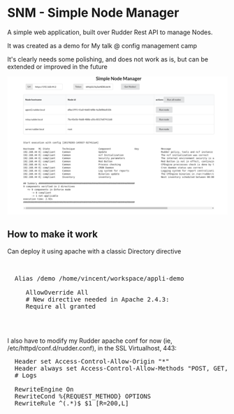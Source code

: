 # SNM - Simple Node Manager

A simple web application, built over Rudder Rest API to manage Nodes.

It was created as a demo for My talk @ config management camp

It's clearly needs some polishing, and does not work as is, but can be extended or improved in the future


![Screenshot](simple_node_manager.png)

## How to make it work 


Can deploy it using apache with a classic Directory directive

<pre>
<VirtualHost *:80>

  Alias /demo /home/vincent/workspace/appli-demo
  <Directory "/home/vincent/workspace/appli-demo">
     AllowOverride All
     # New directive needed in Apache 2.4.3: 
     Require all granted
  </Directory>

</VirtualHost>
</pre>

I also have to modify my Rudder apache conf for now (ie, /etc/httpd/conf.d/rudder.conf), in the SSL Virtualhost, 443:

<pre>
  Header set Access-Control-Allow-Origin "*"
  Header always set Access-Control-Allow-Methods "POST, GET, OPTIONS, PUT, DELETE"
  # Logs

  RewriteEngine On
  RewriteCond %{REQUEST_METHOD} OPTIONS
  RewriteRule ^(.*)$ $1 [R=200,L]

</pre>

